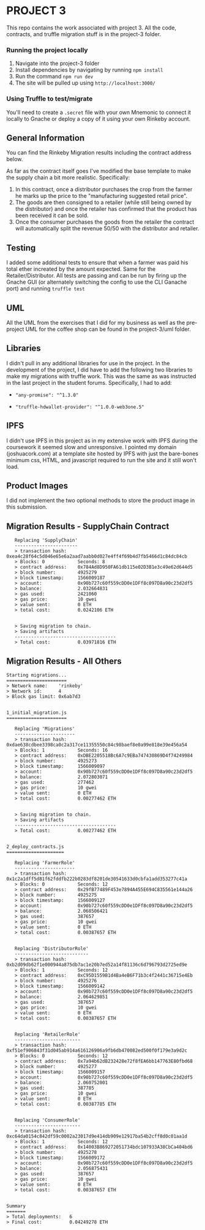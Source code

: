 # PROJECT 3

This repo contains the work associated with project 3. All the code, contracts, and truffle migration stuff is in the project-3 folder.

### Running the project locally

1. Navigate into the project-3 folder
1. Install dependencies by navigating by running `npm install`
1. Run the command `npm run dev`
1. The site will be pulled up using `http://localhost:3000/`

### Using Truffle to test/migrate

You'll need to create a `.secret` file with your own Mnemonic to connect it locally to Gnache or deploy a copy of it using your own Rinkeby account.

## General Information

You can find the Rinkeby Migration results including the contract address below.

As far as the contract itself goes I've modified the base template to make the supply chain a bit more realistic. Specifically:

1. In this contract, once a distributor purchases the crop from the farmer he marks up the price to the "manufacturing suggested retail price".
1. The goods are then consigned to a retailer (while still being owned by the distributor) and once the retailer has confirmed that the product has been received it can be sold.
1. Once the consumer purchases the goods from the retailer the contract will automatically split the revenue 50/50 with the distributor and retailer.

## Testing

I added some additional tests to ensure that when a farmer was paid his total ether increated by the amount expected. Same for the Retailer/Distributor. All tests are passing and can be run by firing up the Gnache GUI (or alternately switching the config to use the CLI Ganache port) and running `truffle test`

## UML

All the UML from the exercises that I did for my business as well as the pre-project UML for the coffee shop can be found in the project-3/uml folder.

## Libraries

I didn't pull in any additional libraries for use in the project. In the development of the project, I did have to add the following two libraries to make my migrations with truffle work. This was the same as was instructed in the last project in the student forums. Specifically, I had to add:

* `"any-promise": "^1.3.0"`

* `"truffle-hdwallet-provider": "^1.0.0-web3one.5"`

## IPFS

I didn't use IPFS in this project as in my extensive work with IPFS during the coursework it seemed slow and unresponsive. I pointed my domain (joshuacork.com) at a template site hosted by IPFS with just the bare-bones minimum css, HTML, and javascript required to run the site and it still won't load.

## Product Images

I did not implement the two optional methods to store the product image in this submission.


## Migration Results - SupplyChain Contract

```
   Replacing 'SupplyChain'
   -----------------------
   > transaction hash:    0xea4c28f64c5d046e65e6a2aad7aabb0d027e4ff4f69b4d7fb5466d1c84dc84cb
   > Blocks: 0            Seconds: 8
   > contract address:    0x784Ad8D950FA61db115e02D3B1e3c49e62d644d5
   > block number:        4925279
   > block timestamp:     1566009187
   > account:             0x90b727c60f559cDD0e1DFf8c097D8a90c23d2df5
   > balance:             2.032664831
   > gas used:            2421060
   > gas price:           10 gwei
   > value sent:          0 ETH
   > total cost:          0.0242106 ETH


   > Saving migration to chain.
   > Saving artifacts
   -------------------------------------
   > Total cost:          0.03971816 ETH
```

## Migration Results - All Others

```
Starting migrations...
======================
> Network name:    'rinkeby'
> Network id:      4
> Block gas limit: 0x6ab7d3


1_initial_migration.js
======================

   Replacing 'Migrations'
   ----------------------
   > transaction hash:    0xdae638cdbee3398ca0c2a317ce11355550c84c98baef8e0a99e818e39e456a54
   > Blocks: 1            Seconds: 16
   > contract address:    0xDBE2205518Bc6A7c9EBa747430869D4f74249984
   > block number:        4925273
   > block timestamp:     1566009097
   > account:             0x90b727c60f559cDD0e1DFf8c097D8a90c23d2df5
   > balance:             2.072803071
   > gas used:            277462
   > gas price:           10 gwei
   > value sent:          0 ETH
   > total cost:          0.00277462 ETH


   > Saving migration to chain.
   > Saving artifacts
   -------------------------------------
   > Total cost:          0.00277462 ETH


2_deploy_contracts.js
=====================

   Replacing 'FarmerRole'
   ----------------------
   > transaction hash:    0x1c2a1dff5d81f62fddfb222b0283df8201de30541633d0cbfa1add353277c41a
   > Blocks: 0            Seconds: 12
   > contract address:    0x29fB77489F453e7894A455E694C835561e144a26
   > block number:        4925275
   > block timestamp:     1566009127
   > account:             0x90b727c60f559cDD0e1DFf8c097D8a90c23d2df5
   > balance:             2.068506421
   > gas used:            387657
   > gas price:           10 gwei
   > value sent:          0 ETH
   > total cost:          0.00387657 ETH


   Replacing 'DistributorRole'
   ---------------------------
   > transaction hash:    0xb2d09db62f1e000944a875db7ac1e20b7ed52a14f81136c6d796793d2725ed9e
   > Blocks: 1            Seconds: 12
   > contract address:    0xC95D1559B1d4Ba4eB6F71b3c4f2441c36715e4Eb
   > block number:        4925276
   > block timestamp:     1566009142
   > account:             0x90b727c60f559cDD0e1DFf8c097D8a90c23d2df5
   > balance:             2.064629851
   > gas used:            387657
   > gas price:           10 gwei
   > value sent:          0 ETH
   > total cost:          0.00387657 ETH


   Replacing 'RetailerRole'
   ------------------------
   > transaction hash:    0xf51ef906843f31d045ab914a616126906a9fb6db470082ed500f0f179e3a9d2c
   > Blocks: 0            Seconds: 12
   > contract address:    0x7a94b62dB232428e72f8fEA6bb147763E80fbd68
   > block number:        4925277
   > block timestamp:     1566009157
   > account:             0x90b727c60f559cDD0e1DFf8c097D8a90c23d2df5
   > balance:             2.060752001
   > gas used:            387785
   > gas price:           10 gwei
   > value sent:          0 ETH
   > total cost:          0.00387785 ETH


   Replacing 'ConsumerRole'
   ------------------------
   > transaction hash:    0xc64da0154c842df59c0002a23017d9e414db909e12917ba54b2cff8d0c01aa1d
   > Blocks: 1            Seconds: 12
   > contract address:    0x14003B869272051734bdc107933A38CbCa404bd6
   > block number:        4925278
   > block timestamp:     1566009172
   > account:             0x90b727c60f559cDD0e1DFf8c097D8a90c23d2df5
   > balance:             2.056875431
   > gas used:            387657
   > gas price:           10 gwei
   > value sent:          0 ETH
   > total cost:          0.00387657 ETH


Summary
=======
> Total deployments:   6
> Final cost:          0.04249278 ETH
```